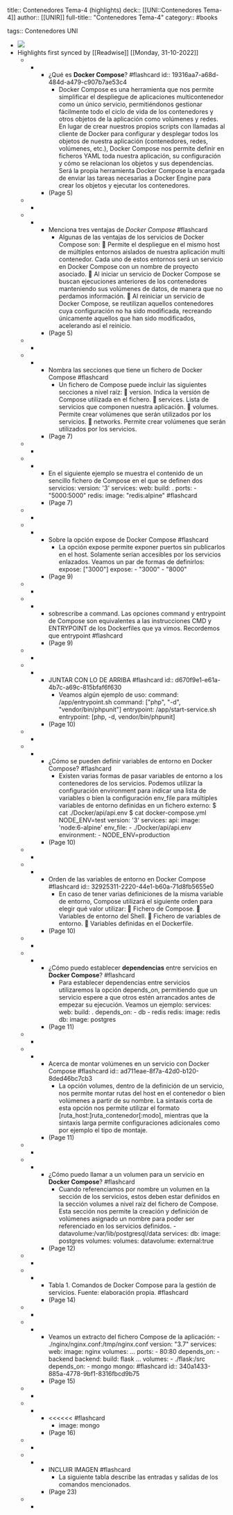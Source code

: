 title:: Contenedores Tema-4 (highlights)
deck:: [[UNI::Contenedores Tema-4]]
author:: [[UNIR]]
full-title:: "Contenedores Tema-4"
category:: #books

tags:: Contenedores UNI

- ![](https://readwise-assets.s3.amazonaws.com/media/uploaded_book_covers/profile_22942/b65ef07b-020f-4fec-8edf-b02e6b2c6ae7.jpg)
- Highlights first synced by [[Readwise]] [[Monday, 31-10-2022]]
	- -
		- ¿Qué es **Docker Compose**? #flashcard
		  id:: 19316aa7-a68d-484d-a479-c907b7ae53c4
			- Docker Compose es una herramienta que nos permite simplificar el despliegue de aplicaciones  multicontenedor  como  un  único  servicio,  permitiéndonos  gestionar fácilmente todo el ciclo de vida de los contenedores y otros objetos de la aplicación como volúmenes y redes. En  lugar  de  crear  nuestros  propios  scripts  con  llamadas  al  cliente  de  Docker  para configurar y desplegar todos los objetos de nuestra aplicación (contenedores, redes, volúmenes,  etc.),  Docker  Compose  nos  permite  definir  en  ficheros  YAML  toda nuestra  aplicación,  su  configuración  y  cómo  se  relacionan  los  objetos  y  sus dependencias. Será la propia herramienta Docker Compose la encargada de enviar las  tareas  necesarias  a  Docker  Engine  para  crear  los  objetos  y  ejecutar  los contenedores.
		- (Page 5)
	- -
	- -
		- Menciona tres ventajas de *Docker Compose* #flashcard
			- Algunas de las ventajas de los servicios de Docker Compose son:   Permite el despliegue en el mismo host de múltiples entornos aislados de nuestra aplicación  multi  contenedor.  Cada  uno  de  estos  entornos  será  un  servicio  en Docker Compose con un nombre de proyecto asociado.   Al iniciar un servicio de Docker Compose se buscan ejecuciones anteriores de los contenedores manteniendo sus volúmenes de datos, de manera que no perdamos información.   Al reiniciar un servicio de Docker Compose, se reutilizan aquellos contenedores cuya  configuración  no  ha  sido  modificada,  recreando  únicamente  aquellos  que han sido modificados, acelerando así el reinicio.
		- (Page 5)
	- -
	- -
		- Nombra las secciones que tiene un fichero de Docker Compose #flashcard
			- Un fichero de Compose puede incluir las siguientes secciones a nivel raíz:   version. Indica la versión de Compose utilizada en el fichero.   services. Lista de servicios que componen nuestra aplicación.   volumes. Permite crear volúmenes que serán utilizados por los servicios.   networks. Permite crear volúmenes que serán utilizados por los servicios.
		- (Page 7)
	- -
	- -
		- En el siguiente ejemplo se muestra el contenido de un sencillo fichero de Compose en el que se definen dos servicios: version: '3' services: web: build: . ports: - "5000:5000" redis: image: "redis:alpine" #flashcard
		- (Page 7)
	- -
	- -
		- Sobre la opción expose de Docker Compose #flashcard
			- La  opción  expose  permite  exponer  puertos  sin  publicarlos  en  el  host.  Solamente serían accesibles por los servicios enlazados. Veamos un par de formas de definirlos: expose: ["3000"] expose: - "3000" - "8000"
		- (Page 9)
	- -
	- -
		- sobrescribe a command. Las opciones command y entrypoint de Compose son equivalentes a las instrucciones CMD  y  ENTRYPOINT  de  los  Dockerfiles  que  ya  vimos.  Recordemos  que  entrypoint #flashcard
		- (Page 9)
	- -
	- -
		- JUNTAR CON LO DE ARRIBA #flashcard
		  id:: d670f9e1-e61a-4b7c-a69c-815bfaf6f630
			- Veamos algún ejemplo de uso: command: /app/entrypoint.sh command: ["php", "-d", "vendor/bin/phpunit"] entrypoint: /app/start-service.sh entrypoint: [php, -d, vendor/bin/phpunit]
		- (Page 10)
	- -
	- -
		- ¿Cómo se pueden definir variables de entorno en Docker Compose? #flashcard
			- Existen  varias  formas  de  pasar  variables  de  entorno  a  los  contenedores  de  los servicios.  Podemos  utilizar  la  configuración  environment  para  indicar  una  lista  de variables  o  bien  la  configuración  env_file  para  múltiples  variables  de  entorno definidas en un fichero externo: $ cat ./Docker/api/api.env $ cat docker-compose.yml NODE_ENV=test version: '3' services: api: image: 'node:6-alpine' env_file: - ./Docker/api/api.env environment: - NODE_ENV=production
		- (Page 10)
	- -
	- -
		- Orden de las variables de entorno en Docker Compose #flashcard
		  id:: 32925311-2220-44e1-b60a-71d8fb5655e0
			- En  caso  de  tener  varias  definiciones  de  la  misma  variable  de  entorno,  Compose utilizará el siguiente orden para elegir qué valor utilizar:   Fichero de Compose.   Variables de entorno del Shell.   Fichero de variables de entorno.   Variables definidas en el Dockerfile.
		- (Page 10)
	- -
	- -
		- ¿Cómo puedo establecer **dependencias** entre servicios en **Docker Compose**? #flashcard
			- Para  establecer  dependencias  entre  servicios  utilizaremos  la  opción  depends_on, permitiendo que un servicio espere a que otros estén arrancados antes de empezar su ejecución. Veamos un ejemplo: services: web: build: . depends_on: - db - redis redis: image: redis db: image: postgres
		- (Page 11)
	- -
	- -
		- Acerca de montar volúmenes en un servicio con Docker Compose #flashcard
		  id:: ad711eae-8f7a-42d0-b120-8ded46bc7cb3
			- La opción volumes, dentro de la definición de un servicio, nos permite montar rutas del host en el contenedor o bien volúmenes a partir de su nombre. La sintaxis corta de esta opción nos permite utilizar el formato [ruta_host:]ruta_contenedor[:modo], mientras que la sintaxis larga permite configuraciones adicionales como por ejemplo el tipo de montaje.
		- (Page 11)
	- -
	- -
		- ¿Cómo puedo llamar a un volumen para un servicio en **Docker Compose**? #flashcard
			- Cuando referenciamos por nombre un volumen en la sección de los servicios, estos deben estar definidos en la sección volumes a nivel raíz del fichero de Compose. Esta sección nos permite la creación y definición de volúmenes asignado un nombre para poder ser referenciado en los servicios definidos. - datavolume:/var/lib/postgresql/data services: db: image: postgres volumes: volumes: datavolume: external:true
		- (Page 12)
	- -
	- -
		- Tabla 1. Comandos de Docker Compose para la gestión de servicios. Fuente: elaboración propia. #flashcard
		- (Page 14)
	- -
	- -
		- Veamos un extracto del fichero Compose de la aplicación: - ./nginx/nginx.conf:/tmp/nginx.conf version: "3.7" services: web: image: nginx volumes: ... ports: - 80:80 depends_on: - backend backend: build: flask ... volumes: - ./flask:/src depends_on: -  mongo mongo: #flashcard
		  id:: 340a1433-885a-4778-9bf1-8316fbcd9b75
		- (Page 15)
	- -
	- -
		- <<<<<< #flashcard
			- image: mongo
		- (Page 16)
	- -
	- -
		- INCLUIR IMAGEN #flashcard
			- La siguiente tabla describe las entradas y salidas de los comandos mencionados.
		- (Page 23)
	- -
